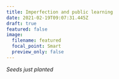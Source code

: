 ```yaml
---
title: Imperfection and public learning
date: 2021-02-19T09:07:31.445Z
draft: true
featured: false
image:
  filename: featured
  focal_point: Smart
  preview_only: false
---
```

*Seeds just planted*